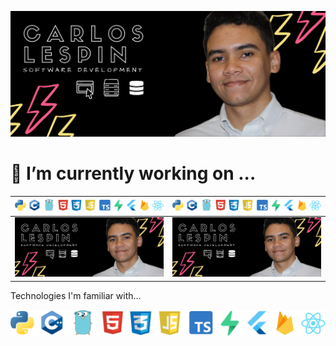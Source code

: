 [!["Banner with Carlos Profile"](https://github.com/Calesi19/Calesi19/blob/main/banner.png?raw=true)](https://carloslespin.com/)

# 🔭 I’m currently working on ...


| ![Technologies](https://github.com/Calesi19/Calesi19/blob/main/logos.png?raw=true)      | ![Technologies](https://github.com/Calesi19/Calesi19/blob/main/logos.png?raw=true)       |
| -------------- | -------------- |
| [!["Banner with Carlos Profile"](https://github.com/Calesi19/Calesi19/blob/main/banner.png?raw=true)](https://carloslespin.com/) | [!["Banner with Carlos Profile"](https://github.com/Calesi19/Calesi19/blob/main/banner.png?raw=true)](https://carloslespin.com/) |








Technologies I'm familiar with...

![Technologies](https://github.com/Calesi19/Calesi19/blob/main/logos.png?raw=true)

